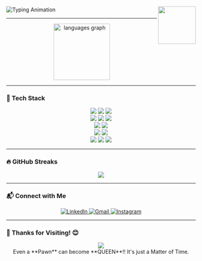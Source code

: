 ### <p align="center">
  <img src="https://readme-typing-svg.herokuapp.com?font=Fira+Code&weight=600&duration=2000&pause=1000&color=7AF79A&size=30&width=500&lines=Hey+Hi+%F0%9F%91%8B!+I'm+Neha;I'm+a+Full+Stack+Developer" alt="Typing Animation">
  <img src="https://media.giphy.com/media/v1.Y2lkPTc5MGI3NjExdWhkYzkyNGV0azZyM3pncHByZWR3eHBxdGMwdmh2ajN4ZzJpbTV1eCZlcD12MV9zdGlja2Vyc19zZWFyY2gmY3Q9cw/WFZvB7VIXBgiz3oDXE/giphy.gif" align="right" width="100" />

</p>

---

<div align="center">
  <img src="https://github-readme-stats.vercel.app/api/top-langs?username=Neha-Waddi&locale=en&hide_title=false&layout=compact&card_width=320&langs_count=5&theme=dracula&hide_border=false" height="150" alt="languages graph"  />
</div>

---

### 🚀 Tech Stack

<div align="center">
  <img src="https://img.shields.io/badge/Java-ED8B00?style=for-the-badge&logo=java&logoColor=white" />
  <img src="https://img.shields.io/badge/JavaScript-F7DF1E?style=for-the-badge&logo=javascript&logoColor=black" />
  <img src="https://img.shields.io/badge/Python-3776AB?style=for-the-badge&logo=python&logoColor=white" />
</div>

<div align="center">
  <img src="https://img.shields.io/badge/Next.js-000000?style=for-the-badge&logo=next.js&logoColor=white" />
  <img src="https://img.shields.io/badge/React-61DAFB?style=for-the-badge&logo=react&logoColor=black" />
  <img src="https://img.shields.io/badge/TailwindCSS-38B2AC?style=for-the-badge&logo=tailwind-css&logoColor=white" />
</div>

<div align="center">
  <img src="https://img.shields.io/badge/Node.js-43853D?style=for-the-badge&logo=node.js&logoColor=white" />
  <img src="https://img.shields.io/badge/PHP-777BB4?style=for-the-badge&logo=php&logoColor=white" />
</div>

<div align="center">
  <img src="https://img.shields.io/badge/MongoDB-4EA94B?style=for-the-badge&logo=mongodb&logoColor=white" />
  <img src="https://img.shields.io/badge/MySQL-4479A1?style=for-the-badge&logo=mysql&logoColor=white" />
</div>

<div align="center">
  <img src="https://img.shields.io/badge/VS%20Code-0078D4?style=for-the-badge&logo=visual-studio-code&logoColor=white" />
  <img src="https://img.shields.io/badge/Vercel-000000?style=for-the-badge&logo=vercel&logoColor=white" />
  <img src="https://img.shields.io/badge/GitHub-181717?style=for-the-badge&logo=github&logoColor=white" />
</div>

---

### 🔥 GitHub Streaks

<div align="center">
  <img src="https://github-readme-streak-stats.herokuapp.com/?user=Neha-Waddi&theme=dracula&hide_border=false" />
</div>

---

### 📬 Connect with Me

<div align="center">
  <a href="https://www.linkedin.com/in/neha-waddi-a4280625b" target="_blank">
    <img src="https://img.shields.io/badge/LinkedIn-0077B5?style=for-the-badge&logo=linkedin&logoColor=white" alt="LinkedIn"  />
  </a>
  <a href="mailto:nehawaddi@gmail.com" target="_blank">
    <img src="https://img.shields.io/badge/Gmail-D14836?style=for-the-badge&logo=gmail&logoColor=white" alt="Gmail"  />
  </a>
  <a href="https://www.instagram.com/78_69_72_65/" target="_blank">
    <img src="https://img.shields.io/badge/Instagram-E4405F?style=for-the-badge&logo=instagram&logoColor=white" alt="Instagram"  />
  </a>
</div>

---

### 🎯 Thanks for Visiting! 😊

<div align="center">
  <img src="https://profile-counter.glitch.me/Neha-Waddi/count.svg?"  />
  <br>
  Even a **Pawn** can become **QUEEN**!! It's just a Matter of Time.
</div>
